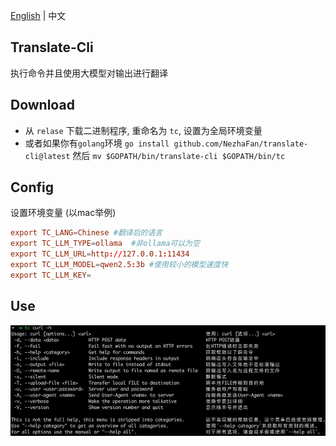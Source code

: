 
[English](README.md) | 中文

## Translate-Cli

执行命令并且使用大模型对输出进行翻译


## Download
- 从 `relase` 下载二进制程序, 重命名为 `tc`, 设置为全局环境变量
- 或者如果你有`golang`环境 `go install github.com/NezhaFan/translate-cli@latest` 然后 `mv $GOPATH/bin/translate-cli $GOPATH/bin/tc`

## Config
设置环境变量 (以mac举例)
```conf
export TC_LANG=Chinese #翻译后的语言
export TC_LLM_TYPE=ollama  #非ollama可以为空
export TC_LLM_URL=http://127.0.0.1:11434
export TC_LLM_MODEL=qwen2.5:3b #使用较小的模型速度快
export TC_LLM_KEY=
```

## Use
![](img/demo1.jpg)